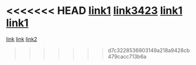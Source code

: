 <<<<<<< HEAD
[link1](rocknroll.com)
[link3423](wowcserocks.com)
[link1](profpolitzisprettychill.com)
[link1](gotritons.edu)
=======
[link](https://someurl.com)
[link](https://another.com)
[link2](https://oops.com)
>>>>>>> d7c3228536903149a218a9428cb479cacc713b6a
